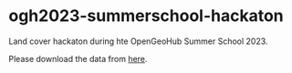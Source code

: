 # ogh2023-summerschool-hackaton
Land cover hackaton during hte OpenGeoHub Summer School 2023.

Please download the data from [here](https://drive.google.com/drive/u/0/folders/1w2qmZfRb9bQFI6w9i-vXl-uSzaMNNkI1).
